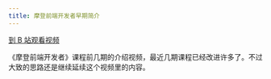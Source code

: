```yaml
---
title: 摩登前端开发者早期简介
---
```


[到 B 站观看视频](https://www.bilibili.com/video/BV1dZ4y1W7Dn/)

《摩登前端开发者》课程前几期的介绍视频，最近几期课程已经改进许多了。不过大致的思路还是继续延续这个视频里的内容。
